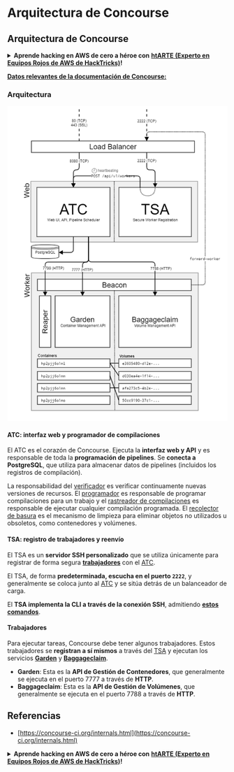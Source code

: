 # Arquitectura de Concourse

## Arquitectura de Concourse

<details>

<summary><strong>Aprende hacking en AWS de cero a héroe con</strong> <a href="https://training.hacktricks.xyz/courses/arte"><strong>htARTE (Experto en Equipos Rojos de AWS de HackTricks)</strong></a><strong>!</strong></summary>

Otras formas de apoyar a HackTricks:

* Si deseas ver tu **empresa anunciada en HackTricks** o **descargar HackTricks en PDF** Consulta los [**PLANES DE SUSCRIPCIÓN**](https://github.com/sponsors/carlospolop)!
* Obtén la [**merchandising oficial de PEASS & HackTricks**](https://peass.creator-spring.com)
* Descubre [**La Familia PEASS**](https://opensea.io/collection/the-peass-family), nuestra colección exclusiva de [**NFTs**](https://opensea.io/collection/the-peass-family)
* **Únete al** 💬 [**grupo de Discord**](https://discord.gg/hRep4RUj7f) o al [**grupo de telegram**](https://t.me/peass) o **síguenos** en **Twitter** 🐦 [**@hacktricks\_live**](https://twitter.com/hacktricks\_live)**.**
* **Comparte tus trucos de hacking enviando PRs a los** [**HackTricks**](https://github.com/carlospolop/hacktricks) y [**HackTricks Cloud**](https://github.com/carlospolop/hacktricks-cloud) repositorios de github.

</details>

[**Datos relevantes de la documentación de Concourse:**](https://concourse-ci.org/internals.html)

### Arquitectura

![](<../../.gitbook/assets/image (187).png>)

#### ATC: interfaz web y programador de compilaciones

El ATC es el corazón de Concourse. Ejecuta la **interfaz web y API** y es responsable de toda la **programación de pipelines**. Se **conecta a PostgreSQL**, que utiliza para almacenar datos de pipelines (incluidos los registros de compilación).

La responsabilidad del [verificador](https://concourse-ci.org/checker.html) es verificar continuamente nuevas versiones de recursos. El [programador](https://concourse-ci.org/scheduler.html) es responsable de programar compilaciones para un trabajo y el [rastreador de compilaciones](https://concourse-ci.org/build-tracker.html) es responsable de ejecutar cualquier compilación programada. El [recolector de basura](https://concourse-ci.org/garbage-collector.html) es el mecanismo de limpieza para eliminar objetos no utilizados u obsoletos, como contenedores y volúmenes.

#### TSA: registro de trabajadores y reenvío

El TSA es un **servidor SSH personalizado** que se utiliza únicamente para registrar de forma segura [**trabajadores**](https://concourse-ci.org/internals.html#architecture-worker) con el [ATC](https://concourse-ci.org/internals.html#component-atc).

El TSA, de forma **predeterminada, escucha en el puerto `2222`**, y generalmente se coloca junto al [ATC](https://concourse-ci.org/internals.html#component-atc) y se sitúa detrás de un balanceador de carga.

El **TSA implementa la CLI a través de la conexión SSH**, admitiendo [**estos comandos**](https://concourse-ci.org/internals.html#component-tsa).

#### Trabajadores

Para ejecutar tareas, Concourse debe tener algunos trabajadores. Estos trabajadores se **registran a sí mismos** a través del [TSA](https://concourse-ci.org/internals.html#component-tsa) y ejecutan los servicios [**Garden**](https://github.com/cloudfoundry-incubator/garden) y [**Baggageclaim**](https://github.com/concourse/baggageclaim).

* **Garden**: Esta es la **API de Gestión de Contenedores**, que generalmente se ejecuta en el puerto 7777 a través de **HTTP**.
* **Baggageclaim**: Esta es la **API de Gestión de Volúmenes**, que generalmente se ejecuta en el puerto 7788 a través de **HTTP**.

## Referencias

* [https://concourse-ci.org/internals.html](https://concourse-ci.org/internals.html)

<details>

<summary><strong>Aprende hacking en AWS de cero a héroe con</strong> <a href="https://training.hacktricks.xyz/courses/arte"><strong>htARTE (Experto en Equipos Rojos de AWS de HackTricks)</strong></a><strong>!</strong></summary>

Otras formas de apoyar a HackTricks:

* Si deseas ver tu **empresa anunciada en HackTricks** o **descargar HackTricks en PDF** Consulta los [**PLANES DE SUSCRIPCIÓN**](https://github.com/sponsors/carlospolop)!
* Obtén la [**merchandising oficial de PEASS & HackTricks**](https://peass.creator-spring.com)
* Descubre [**La Familia PEASS**](https://opensea.io/collection/the-peass-family), nuestra colección exclusiva de [**NFTs**](https://opensea.io/collection/the-peass-family)
* **Únete al** 💬 [**grupo de Discord**](https://discord.gg/hRep4RUj7f) o al [**grupo de telegram**](https://t.me/peass) o **síguenos** en **Twitter** 🐦 [**@hacktricks\_live**](https://twitter.com/hacktricks\_live)**.**
* **Comparte tus trucos de hacking enviando PRs a los** [**HackTricks**](https://github.com/carlospolop/hacktricks) y [**HackTricks Cloud**](https://github.com/carlospolop/hacktricks-cloud) repositorios de github.

</details>
